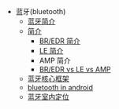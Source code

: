 

* 蓝牙(bluetooth)
    * [ 蓝牙简介 ](./bluetooth.md)
    * [ 简介 ](./bluetooth_general_description.md)
        * [ BR/EDR 简介 ](./bluetooth_overview_of_BR_EDR_operation.md)
        * [ LE 简介 ](./bluetooth_overview_of_LE_operation.md)
        * AMP 简介
        * [BR/EDR vs LE vs AMP](http://www.wowotech.net.img.800cdn.com/content/uploadfile/201406/eaf01404028766.gif)
    * [ 蓝牙核心框架 ](./Bluetooth_core_system_architecture.md)
    * [ bluetooth in android ](./bluetooth_android.md)
    * [ 蓝牙室内定位 ](./bluetooth_indoor_positioning.md)


